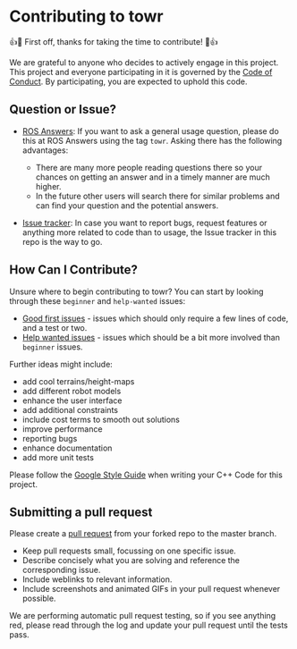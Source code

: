 
# Contributing to towr

:+1::tada: First off, thanks for taking the time to contribute! :tada::+1:

We are grateful to anyone who decides to actively engage in this project.
This project and everyone participating in it is governed by the [Code of Conduct](CODE_OF_CONDUCT.md). 
By participating, you are expected to uphold this code. 


## Question or Issue?
* [ROS Answers](https://answers.ros.org/questions/ask/):
  If you want to ask a general usage question, please do this at ROS Answers using the tag `towr`. Asking there has the following advantages:

  - There are many more people reading questions there so your chances on getting an answer and in a timely manner are much   higher.
  - In the future other users will search there for similar problems and can find your question and the potential answers.

* [Issue tracker](https://github.com/ethz-adrl/towr/issues):
  In case you want to report bugs, request features or anything more related to code than to usage, the 
  Issue tracker in this repo is the way to go.   


## How Can I Contribute?
Unsure where to begin contributing to towr? You can start by looking through these `beginner` and `help-wanted` issues:

* [Good first issues](https://github.com/ethz-adrl/towr/issues?q=is%3Aopen+is%3Aissue+label%3A%22good+first+issue%22) - issues which should only require a few lines of code, and a test or two.
* [Help wanted issues](https://github.com/ethz-adrl/towr/issues?q=is%3Aopen+is%3Aissue+label%3A%22help+wanted%22) - issues which should be a bit more involved than `beginner` issues.

Further ideas might include:
- add cool terrains/height-maps
- add different robot models
- enhance the user interface
- add additional constraints
- include cost terms to smooth out solutions
- improve performance
- reporting bugs
- enhance documentation
- add more unit tests

Please follow the [Google Style Guide](https://google.github.io/styleguide/cppguide.html) when writing your C++ Code for this project. 


## Submitting a pull request
Please create a [pull request](https://github.com/ethz-adrl/towr/compare) from your forked repo to the master branch. 

- Keep pull requests small, focussing on one specific issue.
- Describe concisely what you are solving and reference the corresponding issue.
- Include weblinks to relevant information.
- Include screenshots and animated GIFs in your pull request whenever possible.

We are performing automatic pull request testing, so if you see anything red, please read through the log and update your pull request until the tests pass.

